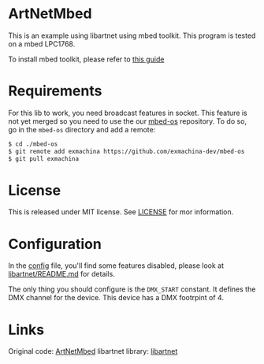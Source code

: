 ArtNetMbed
==========

This is an example using libartnet using mbed toolkit.
This program is tested on a mbed LPC1768.

To install mbed toolkit, please refer to [this guide](http://devblog.exmachina.fr/tutorial/2016/12/08/LPC1768-development-toolkit)

# Requirements

For this lib to work, you need broadcast features in socket. This feature is not yet merged so you need to use the our [mbed-os](https://github.com/exmachina-dev/mbed-os) repository.
To do so, go in the `mbed-os` directory and add a remote:

```sh
$ cd ./mbed-os
$ git remote add exmachina https://github.com/exmachina-dev/mbed-os
$ git pull exmachina
```

# License

This is released under MIT license. See [LICENSE](LICENSE) for mor information.
# Configuration

In the [config](config.h) file, you'll find some features disabled,
please look at [libartnet/README.md](https://github.com/exmachina-dev/libartnet/blob/mbed/README.md) for details.

The only thing you should configure is the `DMX_START` constant. It defines the DMX channel for the device. This device has a DMX footrpint of 4.

# Links

Original code: [ArtNetMbed](https://github.com/exmachina-dev/ArtNetMbed)
libartnet library: [libartnet](https://github.com/exmachina-dev/libartnet)
